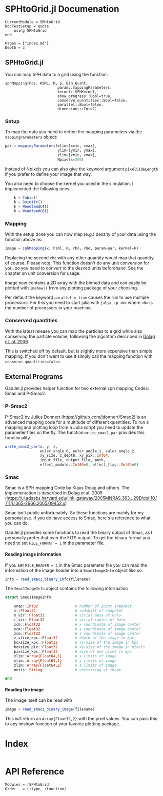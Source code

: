 # SPHtoGrid.jl Documenation

```@meta
CurrentModule = SPHtoGrid
DocTestSetup = quote
    using SPHtoGrid
end
```

```@contents
Pages = ["index.md"]
Depth = 3
```

## SPHtoGrid.jl


You can map SPH data to a grid using the function:

```@docs
sphMapping(Pos, HSML, M, ρ, Bin_Quant;
                        param::mappingParameters,
                        kernel::SPHKernel,
                        show_progress::Bool=true,
                        conserve_quantities::Bool=false,
                        parallel::Bool=false,
                        dimensions::Int=2)
```

### Setup
To map the data you need to define the mapping parameters via the `mappingParameters` object:

```julia
par = mappingParameters(xlim=[xmin, xmax], 
                        ylim=[ymin, ymax], 
                        zlim=[zmin, zmax],
			            Npixels=200)
```
Instead of Npixels you can also give the keyword argument `pixelSideLength` if you prefer to define your image that way.

You also need to choose the kernel you used in the simulation. I implemented the following ones:

```julia
    k = Cubic()
    k = Quintic()
    k = WendlandC4()
    k = WendlandC6()
```

### Mapping
With the setup done you can now map (e.g.) density of your data using the function above as:

```julia
image = sphMapping(x, hsml, m, rho, rho, param=par, kernel=k)
```

Replacing the second `rho` with any other quantity would map that quantity of course.
Please note: This function doesn't do any unit conversion for you, so you need to convert to the desired units beforehand. See the chapter on unit conversion for usage.

Image now contains a 2D array with the binned data and can easily be plotted with `imshow()` from any plotting package of your choosing.

Per default the keyword `parallel = true` causes the run to use multiple processors. For this you need to start julia with `julia -p <N>` where `<N>` is the number of processors in your machine.

### Conserved quantities

With the latest release you can map the particles to a grid while also conserving the particle volume, following the algorithm described in [Dolag et. al. 2006](https://ui.adsabs.harvard.edu/link_gateway/2005MNRAS.363...29D/doi:10.1111/j.1365-2966.2005.09452.x).

This is switched off by default, but is slightly more expensive than simple mapping. If you don't want to use it simply call the mapping function with `conserve_quantities=false`.



External Programs
-----------------
GadJet.jl provides helper function for two external sph mapping Codes: Smac and P-Smac2.

### P-Smac2
P-Smac2 by Julius Donnert (https://github.com/jdonnert/Smac2) is an advanced mapping code for a multitude of different quantities. To run a mapping and plotting loop from a Julia script you need to update the parameter files on the fly.
The function `write_smac2_par` provides this functionality.

```julia
write_smac2_par(x, y, z,
                euler_angle_0, euler_angle_1, euler_angle_2,
                xy_size, z_depth, xy_pix::Int64,
                input_file, output_file, path,
                effect_module::Int64=0, effect_flag::Int64=0)
```

### Smac

Smac is a SPH mapping Code by Klaus Dolag and others. The implementation is described in Dolag et al. 2005 (https://ui.adsabs.harvard.edu/link_gateway/2005MNRAS.363...29D/doi:10.1111/j.1365-2966.2005.09452.x)

Smac isn't public unfortunately. So these functions are mainly for my personal use.
If you do have access to Smac, here's a reference to what you can do.

GadJet.jl provides some functions to read the binary output of Smac, as I personally prefer that over the FITS output.
To get the binary format you need to set `FILE_FORMAT = 1` in the parameter file.

#### Reading image information

If you set `FILE_HEADER = 1` in the Smac parameter file you can read the information of the image header into a `Smac1ImageInfo` object like so:

```julia
info = read_smac1_binary_info(filename)
```

The `Smac1ImageInfo` object contains the following information

```julia
struct Smac1ImageInfo

    snap::Int32                 # number of input snapshot
    z::Float32                  # redshift of snapshot
    m_vir::Float32              # virial mass of halo
    r_vir::Float32              # virial radius of halo
    xcm::Float32                # x coordinate of image center
    ycm::Float32                # y coordinate of image center
    zcm::Float32                # z coordinate of image center
    z_slice_kpc::Float32        # depth of the image in kpc
    boxsize_kpc::Float32        # xy-size of the image in kpc
    boxsize_pix::Float32        # xy-size of the image in pixels
    pixsize_kpc::Float32        # size of one pixel in kpc
    xlim::Array{Float64,1}      # x limits of image
    ylim::Array{Float64,1}      # y limits of image
    zlim::Array{Float64,1}      # z limits of image
    units::String               # unitstring of image

end

```

#### Reading the image

The image itself can be read with

```julia
image = read_smac1_binary_image(filename)
```

This will return an `Array{Float32,2}` with the pixel values. You can pass this to any imshow function of your favorite plotting package.


# Index
```@index
```

# API Reference

```@autodocs
Modules = [SPHtoGrid]
Order   = [:type, :function]
```